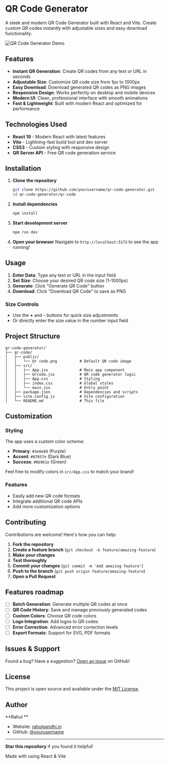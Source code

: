 # QR Code Generator 

A sleek and modern QR Code Generator built with React and Vite. Create custom QR codes instantly with adjustable sizes and easy download functionality.

![QR Code Generator Demo](https://via.placeholder.com/400x200/3e0e89/ffffff?text=QR+Code+Generator)

## Features

- **Instant QR Generation**: Create QR codes from any text or URL in seconds
- **Adjustable Size**: Customize QR code size from 1px to 1000px
- **Easy Download**: Download generated QR codes as PNG images
- **Responsive Design**: Works perfectly on desktop and mobile devices
- **Modern UI**: Clean, professional interface with smooth animations
- **Fast & Lightweight**: Built with modern React and optimized for performance

## Technologies Used

- **React 19** - Modern React with latest features
- **Vite** - Lightning-fast build tool and dev server
- **CSS3** - Custom styling with responsive design
- **QR Server API** - Free QR code generation service

## Installation

1. **Clone the repository**
   ```bash
   git clone https://github.com/yourusername/qr-code-generator.git
   cd qr-code-generator/qr-code
   ```

2. **Install dependencies**
   ```bash
   npm install
   ```

3. **Start development server**
   ```bash
   npm run dev
   ```

4. **Open your browser**
   Navigate to `http://localhost:5173` to see the app running!

## Usage

1. **Enter Data**: Type any text or URL in the input field
2. **Set Size**: Choose your desired QR code size (1-1000px)
3. **Generate**: Click "Generate QR Code" button
4. **Download**: Click "Download QR Code" to save as PNG

### Size Controls
- Use the **+** and **-** buttons for quick size adjustments
- Or directly enter the size value in the number input field

## Project Structure

```
qr-code-generator/
├── qr-code/
│   ├── public/
│   │   └── Qr code.png          # Default QR code image
│   ├── src/
│   │   ├── App.jsx              # Main app component
│   │   ├── Qrcode.jsx           # QR code generator logic
│   │   ├── App.css              # Styling
│   │   ├── index.css            # Global styles
│   │   └── main.jsx             # Entry point
│   ├── package.json             # Dependencies and scripts
│   ├── vite.config.js           # Vite configuration
│   └── README.md                # This file
```

## Customization

### Styling
The app uses a custom color scheme:
- **Primary**: `#3e0e89` (Purple)
- **Accent**: `#07057e` (Dark Blue)
- **Success**: `#0b961e` (Green)

Feel free to modify colors in `src/App.css` to match your brand!

### Features
- Easily add new QR code formats
- Integrate additional QR code APIs
- Add more customization options

## Contributing

Contributions are welcome! Here's how you can help:

1. **Fork the repository**
2. **Create a feature branch** (`git checkout -b feature/amazing-feature`)
3. **Make your changes**
4. **Test thoroughly**
5. **Commit your changes** (`git commit -m 'Add amazing feature'`)
6. **Push to the branch** (`git push origin feature/amazing-feature`)
7. **Open a Pull Request**

## Features roadmap

- [ ] **Batch Generation**: Generate multiple QR codes at once
- [ ] **QR Code History**: Save and manage previously generated codes
- [ ] **Custom Colors**: Choose QR code colors
- [ ] **Logo Integration**: Add logos to QR codes
- [ ] **Error Correction**: Advanced error correction levels
- [ ] **Export Formats**: Support for SVG, PDF formats

## Issues & Support

Found a bug? Have a suggestion? [Open an issue](https://github.com/yourusername/qr-code-generator/issues) on GitHub!

## License

This project is open source and available under the [MIT License](LICENSE).

## Author

**Rahul **
- Website: [rahulgandhi.in](https://rahulgandhi.in/)
- GitHub: [@yourusername](https://github.com/yourusername)

---

**Star this repository** if you found it helpful!

Made with using React & Vite
